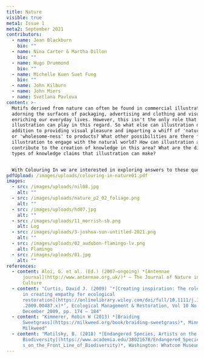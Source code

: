 ```yaml
---
title: Nature
visible: true
meta1: Issue 1
meta2: September 2021
contributors:
  - name: Jean Blackburn
    bio: ""
  - name: Nina Carter & Martha Dillon
    bio: ""
  - name: Hugo Drummond
    bio: ""
  - name: Michelle Kuen Suet Fung
    bio: ""
  - name: John Kilburn
  - name: John Miers
  - name: Svetlana Pavlova
content: >-
  Motifs derived from nature can often be found in commercial illustration,
  adorning the surfaces of packaging, advertising and clothing and visually
  enriching our everyday lives. However, this isn't the only role that
  illustration can play in this regard. So what else can illustration do, in
  addition to providing visual pleasure and imparting a whiff of 'natural-ness'
  or 'wholesome-ness' to products? What other possibilities are there for
  illustration to engage with the natural world? How can illustration actually
  contribute to the creation of knowledge in this area? What are the different
  types of knowledge claims that illustration can make? 


  With Colouring In we are interested in exploring answers to these questions, and are concerned with illustrative practices that intervene within conversations concerning the natural world.
pdfUpload: /images/uploads/colouring-in-nature01.pdf
images:
  - src: /images/uploads/nil08.jpg
    alt: ""
  - src: /images/uploads/nature_p2_02_foliage.png
    alt: ""
  - src: /images/uploads/hd07.jpg
    alt: ""
  - src: /images/uploads/11_morrish-sb.png
    alt: Log
  - src: /images/uploads/3-joshua-sun-untitled-2021.png
    alt: ""
  - src: /images/uploads/02_audubon-flamingo-lv.png
    alt: Flamingo
  - src: /images/uploads/01.jpg
    alt: ""
references:
  - content: Aloi, G. et al. (Ed.) (2007–ongoing) *[Antennae
      journal](http://www.antennae.org.uk/)* – The Journal of Nature in Visual
      Culture
  - content: "Curtis, David J. (2009) ‘*[Creating inspiration: The role of the arts
      in creating empathy for ecological
      restoration](https://onlinelibrary.wiley.com/doi/full/10.1111/j.1442-8903\
      .2009.00487.x)*’, Ecological Management & Restoration, Vol 10 No 3,
      December 2009, pp. 174 – 184"
  - content: "Kimmerer, Robin W (2013) *[Braiding
      Sweetgrass](https://milkweed.org/book/braiding-sweetgrass)*, Minneapolis:
      Milkweed"
  - content: "Matilsky, B. (2018) *[Endangered Species, Artists on the Front Line of
      Biodiversity](https://www.academia.edu/38021678/Endangered_Species_Artist\
      s_on_the_Front_Line_of_Biodiversity)*, Washington: Whatcom Museum"
---
```

